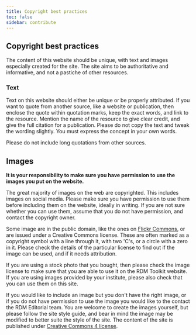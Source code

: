 ```yaml
---
title: Copyright best practices
toc: false
sidebar: contribute
---
```


## Copyright best practices

The content of this website should be unique, with text and images especially created for the site. The site aims to be authoritative and informative, and not a pastiche of other resources.

### Text

Text on this website should either be unique or be properly attributed. If you want to quote from another source, like a website or publication, then enclose the quote within quotation marks, keep the exact words, and link to the resource. Mention the name of the resource to give clear credit, and give the full citation for a publication. Please do not copy the text and tweak the wording slightly. You must express the concept in your own words.

Please do not include long quotations from other sources. 

## Images

**It is your responsibility to make sure you have permission to use the images you put on the website.**

The great majority of images on the web are copyrighted. This includes images on social media. Please make sure you have permission to use them before including them on the website, ideally in writing. If you are not sure whether you can use them, assume that you do not have permission, and contact the copyright owner.

Some image are in the public domain, like the ones on [Flickr Commons](https://www.flickr.com/commons/usage/), or are issued under a Creative Commons license. These are often marked as a copyright symbol with a line through it, with two 'C's, or a circle with a zero in it. Please check the details of the particular license to find out if the image can be used, and if it needs attribution.

If you are using a stock photo that you bought, then please check the image license to make sure that you are able to use it on the RDM Toolkit website. If you are using images provided by your institute, please also check that you can use them on this site.

If you would like to include an image but you don't have the right image, or if you do not have permission to use the image you would like to the contact the RDM Editorial team. You are welcome to create the images yourself, but please follow the site style guide, and bear in mind the image may be modified to better suite the style of the site. The content of the site is published under [Creative Commons 4 license](https://en.wikipedia.org/wiki/Creative_Commons_license).



